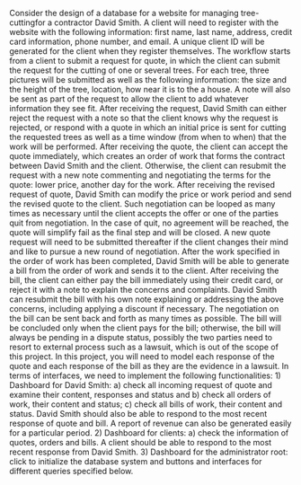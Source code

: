 

Consider the design of a database for a website for managing tree-cuttingfor a contractor David Smith. A client will need to register with the website with the following information: first name, last name, address, credit card information, phone number, and email. A unique client ID will be generated for the client when they register themselves. The workflow starts from a client to submit a request for quote, in which the client can submit the request for the cutting of one or several trees. For each tree, three pictures will be submitted as well as the following information: the size and the height of the tree,  location, how near it is to the a house. A note will also be sent as part of the request to allow the client to add whatever information they see fit. After receiving the request, David Smith can either reject the request with a note so that the client knows why the request is rejected, or respond with a quote in which an initial price is sent for cutting the requested trees as well as a time window (from when to when) that the work will be performed. After receiving the quote, the client can accept the quote immediately, which creates an order of work that forms the contract between David Smith and the client. Otherwise, the client can resubmit the request with a new note commenting and negotiating the terms for the quote: lower price, another day for the work. After receiving the revised request of quote, David Smith can modify the price or work period and send the revised quote to the client. Such negotiation can be looped as many times as necessary until the client accepts the offer or one of the parties quit from negotiation. In the case of quit, no agreement will be reached, the quote will simplify fail as the final step and will be closed. A new quote request will need to be submitted thereafter if the client changes their mind and like to pursue a new round of negotiation.   After the work specified in the order of work has been completed, David Smith will be able to generate a bill from the order of work and sends it to the client. After receiving the bill, the client can either pay the bill immediately using their credit card, or reject it with a note to explain the concerns and complaints. David Smith can resubmit the bill with his own note explaining or addressing the above concerns, including applying a discount if necessary. The negotiation on the bill can be sent back and forth as many times as possible. The bill will be concluded only when the client pays for the bill; otherwise, the bill will always be pending in a dispute status, possibly the two parties need to resort to external process such as a lawsuit, which is out of the scope of this project. In this project, you will need to model each response of the quote and each response of the bill as they are the evidence in a lawsuit. In terms of interfaces, we need to implement the following functionalities: 1) Dashboard for David Smith: a) check all incoming request of quote and examine their content, responses and status and b) check all orders of work, their content and status; c) check all bills of work, their content and status. David Smith should also be able to respond to the most recent response of quote and bill. A report of revenue can also be generated easily for a particular period. 2) Dashboard for clients: a) check the information of quotes, orders and bills. A client should be able to respond to the most recent response from David Smith. 3) Dashboard for the administrator root: click to initialize the database system and buttons and interfaces for different queries specified below.
